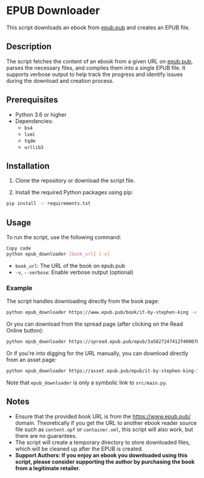 # EPUB Downloader

This script downloads an ebook from [epub.pub](https://www.epub.pub/) and creates an EPUB file.

## Description

The script fetches the content of an ebook from a given URL on [epub.pub](https://www.epub.pub/), parses the necessary files, and compiles them into a single EPUB file. It supports verbose output to help track the progress and identify issues during the download and creation process.

## Prerequisites

- Python 3.6 or higher
- Dependencies:
    - `bs4`
    - `lxml`
    - `tqdm`
    - `urllib3`

## Installation

1. Clone the repository or download the script file.

2. Install the required Python packages using pip:

```bash
pip install -r requirements.txt
```

## Usage

To run the script, use the following command:

```bash
Copy code
python epub_downloader [book_url] [-v]
```

- `book_url`: The URL of the book on epub.pub
- `-v`, `--verbose`: Enable verbose output (optional)

### Example

The script handles downloading directly from the book page:
```bash
python epub_downloader https://www.epub.pub/book/it-by-stephen-king -v
```

Or you can download from the spread page (after clicking on the Read Online button):
```bash
python epub_downloader https://spread.epub.pub/epub/5a5827247412f4000781f18e -v
```

Or if you're into digging for the URL manually, you can download directly from an asset page:
```bash
python epub_downloader https://asset.epub.pub/epub/it-by-stephen-king-1.epub -v
```

Note that `epub_downloader` is only a symbolic link to `src/main.py`.


## Notes

- Ensure that the provided book URL is from the https://www.epub.pub/ domain. Theoretically if you get the URL to another ebook reader source file such as `content.opf` or `container.xml`, this script will also work, but there are no guarantees.
- The script will create a temporary directory to store downloaded files, which will be cleaned up after the EPUB is created.
- **Support Authors: If you enjoy an ebook you downloaded using this script, please consider supporting the author by purchasing the book from a legitimate retailer.**
